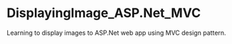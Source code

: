 # DisplayingImage_ASP.Net_MVC

Learning to display images to ASP.Net web app using MVC design pattern.
